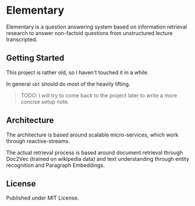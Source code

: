 # Elementary

Elementary is a question answering system based on information retrieval research to answer non-factoid questions from unstructured lecture transcripted.

## Getting Started

This project is rather old, so I haven't touched it in a while.

In general `sbt` should do most of the heavily lifting.

> TODO: I will try to come back to the project later to write a more concise setup note.

## Architecture

The architecture is based around scalable micro-services, which work through reactive-streams.

The actual retrieval process is based around document retrieval through Doc2Vec (trained on wikipedia data) and text understanding through entity recognition and Paragraph Embeddings.

## License

Published under MIT License.
